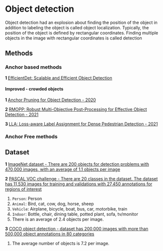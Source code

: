 # Object detection

Object detection had an explosion about finding the position of the object in addition to labeling the object is called object localization. Typically, the position of the object is defined by rectangular coordinates. Finding multiple objects in the image with rectangular coordinates is called detection

## Methods


### Anchor based methods

<b> 1 </b> [EfficientDet: Scalable and Efficient Object Detection](https://arxiv.org/abs/1911.09070)

#### Improved - crowded objects
<b> 1 </b> [Anchor Pruning for Object Detection - 2020](https://arxiv.org/pdf/2104.00432.pdf)

<b> 2 </b> [RMOPP: Robust Multi-Objective Post-Processing for Effective Object Detection - 2021](https://arxiv.org/pdf/2102.04582.pdf)

<b> 3 </b> [LLA: Loss-aware Label Assignment for Dense Pedestrian Detection - 2021](https://arxiv.org/pdf/2101.04307.pdf)

### Anchor Free methods

## Dataset

<b>1</b>  [ImageNet dataset -  There are 200 objects for detection problems with 470,000 images, with an average of 1.1 objects per image]()

<b>2</b> [PASCAL VOC challenge - There are 20 classes in the dataset. The dataset has 11,530 images for training and validations with 27,450 annotations for regions of interest]()


1. ```Person```: Person
2. ```Animal```: Bird, cat, cow, dog, horse, sheep
3. ```Vehicle```: Airplane, bicycle, boat, bus, car, motorbike, train
4. ```Indoor```: Bottle, chair, dining table, potted plant, sofa, tv/monitor
5. There is an average of 2.4 objects per image.

<b>3</b> [COCO object detection - dataset has 200,000 images with more than 500,000 object annotations in 80 categories]()

1. The average number of objects is 7.2 per image.
